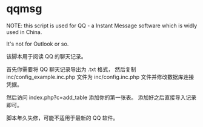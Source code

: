 # qqmsg

NOTE: this script is used for QQ - a Instant Message software which is widly used in China.

It's not for Outlook or so.

该脚本用于阅读 QQ 的聊天记录。

首先你需要将 QQ 聊天记录导出为 .txt 格式，
然后复制 inc/config_example.inc.php 文件为 inc/config.inc.php 文件并修改数据库连接凭据。

然后访问 index.php?c=add_table 添加你的第一张表。
添加好之后直接导入记录即可。

脚本年久失修，可能不适用于最新的 QQ 软件。
